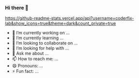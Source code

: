 ### Hi there 👋

https://github-readme-stats.vercel.app/api?username=coderfix-lab&show_icons=true&theme=dark&count_private=true
- 🔭 I’m currently working on ...
- 🌱 I’m currently learning ...
- 👯 I’m looking to collaborate on ...
- 🤔 I’m looking for help with ...
- 💬 Ask me about ...
- 📫 How to reach me: ...
- 😄 Pronouns: ...
- ⚡ Fun fact: ...

